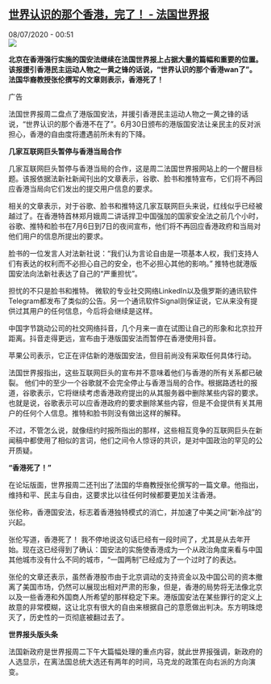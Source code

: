 <!--1594166185000-->
[世界认识的那个香港，完了！ - 法国世界报](http://www.rfi.fr//cn/%E4%B8%AD%E5%9B%BD/20200707-%E4%B8%96%E7%95%8C%E8%AE%A4%E8%AF%86%E7%9A%84%E9%82%A3%E4%B8%AA%E9%A6%99%E6%B8%AF%E4%B8%8D%E5%9C%A8%E4%BA%86)
------

<div>08/07/2020 - 00:51</div><img src="https://s.rfi.fr/media/display/b0f09814-0ec6-11ea-bdff-005056a9aa4d/w:310/p:16x9/fa_guo_shi_jie_bao_wb161923-rfi-cn-20150123_cartouche.jpg"><p><strong>北京在香港强行实施的国安法继续在法国世界报上占据大量的篇幅和重要的位置。该报援引香港民主运动人物之一黄之锋的话说，“世界认识的那个香港wan了”。法国华裔教授张伦撰写的文章则表示，香港死了！</strong></p><div class="t-content__body u-clearfix"><div class="m-interstitial"><div class="m-interstitial__ad"><divclass="m-block-ad "data-tms-ad-type="box"data-tms-ad-status="idle"data-tms-ad-pos="1"><div class="m-block-ad__label">广告</div><div class="m-block-ad__content"></div></div></div></div><p>法国世界报周二盘点了港版国安法，并援引香港民主运动人物之一黄之锋的话说，“世界认识的那个香港不在了”。6月30日颁布的港版国安法让亲民主的反对派担心，香港的自由度将遭遇前所未有的下降。</p><p><strong>几家互联网巨头暂停与香港当局合作</strong></p><p>几家互联网巨头暂停与香港当局的合作，这是周二法国世界报网站上的一个醒目标题。该报依据法新社新闻刊出的文章表示，谷歌、脸书和推特宣布，它们将不再回应香港当局向它们发出的提交用户信息的要求。   </p><p>相关的文章表示，对于谷歌、脸书和推特这几家互联网巨头来说，红线似乎已经被越过了。在香港特首林郑月娥周二讲话捍卫中国强加的国家安全法之前几个小时，谷歌、推特和脸书在7月6日到7日的夜间宣布，他们将不再回应香港政府和当局对他们用户的信息所提出的要求。 </p><p>脸书的一位发言人对法新社说：“我们认为言论自由是一项基本人权，我们支持人们有表达的权利而不必担心自己的安全，也不必担心其他的影响。” 推特也就港版国安法向法新社表达了自己的“严重担忧”。    </p><p>担忧的不只是脸书和推特。 微软的专业社交网络LinkedIn以及俄罗斯的通讯软件Telegram都发布了类似的公告。另一个通讯软件Signal则保证说，它从来没有提供过其用户的任何信息，今后将会继续是这样。</p><p>中国字节跳动公司的社交网络抖音，几个月来一直在试图让自己的形象和北京拉开距离。抖音走得更远，宣布由于港版国安法而暂停在香港使用抖音。      </p><p>苹果公司表示，它正在评估新的港版国安法，但目前尚没有采取任何具体行动。</p><p>法国世界报指出，这些互联网巨头的宣布并不意味着他们与香港的所有关系都已破裂。 他们中的至少一个谷歌就不会完全停止与香港当局的合作。根据路透社的报道，谷歌表示，它将继续考虑香港政府提出的从其服务器中删除某些内容的要求。也就是说，谷歌表示可以应香港政府的要求删除某些内容，但是不会提供有关其用户的任何个人信息。推特和脸书则没有做出这样的解释。     </p><p>不过，不管怎么说，就像纽约时报所指出的那样，这些相互竞争的互联网巨头在新闻稿中都使用了相似的言词，他们之间令人惊讶的共识，是对中国政治的罕见的公开质疑。</p><p><strong>“香港死了！”</strong></p><p>在论坛版面，世界报周二还刊出了法国的华裔教授张伦撰写的一篇文章。他指出，维持和平、民主与自由，这要求比以往任何时候都要更加关注香港。</p><p>张伦称，香港国安法，标志着香港独特模式的消亡，并加速了中美之间“新冷战”的兴起。</p><p>张伦写道，香港死了！ 我不停地说这句话已经有一段时间了，尤其是从去年开始。现在这已经得到了确认：国安法的实施使香港成为一个从政治角度来看与中国其他城市没有什么不同的城市，“一国两制”已经成为了一个过时了的表达。   </p><p>张伦的文章还表示，虽然香港股市由于北京调动的支持资金以及中国公司的资本撤离了美国市场，仍然可以展现出相对严肃的形象，但是，香港的局势将无法像北京以及一些香港和外国商人所希望的那样稳定下来。港版国安法在某些罪行的定义上故意的非常模糊，这让北京有很大的自由来根据自己的意愿做出判决。东方明珠熄灭了，历史性的一页彻底被翻过去了。</p><p><strong>世界报头版头条</strong></p><p>法国新政府是世界报周二下午大篇幅处理的重点内容，就此世界报强调，新政府的人选显示，在离法国总统大选还有两年的时间，马克龙的政策在向右派的方向演变。</p><div class="o-self-promo o-self-promo--nl o-self-promo--hidden" data-selfpromo-newsletter></div><div class="o-self-promo o-self-promo--app o-self-promo--hidden" data-selfpromo-app></div></div>

